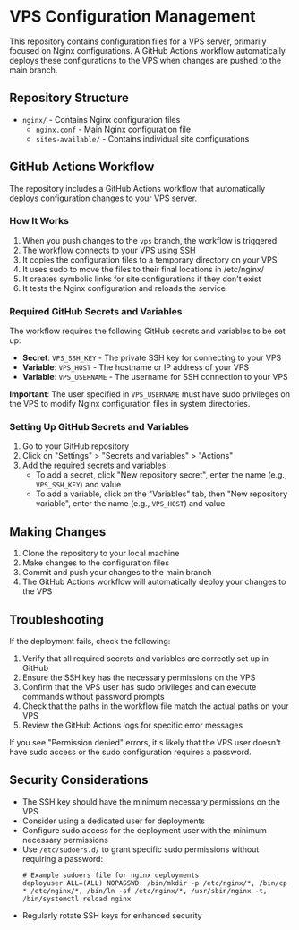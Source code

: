 # VPS Configuration Management

This repository contains configuration files for a VPS server, primarily focused on Nginx configurations. A GitHub Actions workflow automatically deploys these configurations to the VPS when changes are pushed to the main branch.

## Repository Structure

- `nginx/` - Contains Nginx configuration files
  - `nginx.conf` - Main Nginx configuration file
  - `sites-available/` - Contains individual site configurations

## GitHub Actions Workflow

The repository includes a GitHub Actions workflow that automatically deploys configuration changes to your VPS server.

### How It Works

1. When you push changes to the `vps` branch, the workflow is triggered
2. The workflow connects to your VPS using SSH
3. It copies the configuration files to a temporary directory on your VPS
4. It uses sudo to move the files to their final locations in /etc/nginx/
5. It creates symbolic links for site configurations if they don't exist
6. It tests the Nginx configuration and reloads the service

### Required GitHub Secrets and Variables

The workflow requires the following GitHub secrets and variables to be set up:

- **Secret**: `VPS_SSH_KEY` - The private SSH key for connecting to your VPS
- **Variable**: `VPS_HOST` - The hostname or IP address of your VPS
- **Variable**: `VPS_USERNAME` - The username for SSH connection to your VPS

**Important**: The user specified in `VPS_USERNAME` must have sudo privileges on the VPS to modify Nginx configuration files in system directories.

### Setting Up GitHub Secrets and Variables

1. Go to your GitHub repository
2. Click on "Settings" > "Secrets and variables" > "Actions"
3. Add the required secrets and variables:
   - To add a secret, click "New repository secret", enter the name (e.g., `VPS_SSH_KEY`) and value
   - To add a variable, click on the "Variables" tab, then "New repository variable", enter the name (e.g., `VPS_HOST`) and value

## Making Changes

1. Clone the repository to your local machine
2. Make changes to the configuration files
3. Commit and push your changes to the main branch
4. The GitHub Actions workflow will automatically deploy your changes to the VPS

## Troubleshooting

If the deployment fails, check the following:

1. Verify that all required secrets and variables are correctly set up in GitHub
2. Ensure the SSH key has the necessary permissions on the VPS
3. Confirm that the VPS user has sudo privileges and can execute commands without password prompts
4. Check that the paths in the workflow file match the actual paths on your VPS
5. Review the GitHub Actions logs for specific error messages

If you see "Permission denied" errors, it's likely that the VPS user doesn't have sudo access or the sudo configuration requires a password.

## Security Considerations

- The SSH key should have the minimum necessary permissions on the VPS
- Consider using a dedicated user for deployments
- Configure sudo access for the deployment user with the minimum necessary permissions
- Use `/etc/sudoers.d/` to grant specific sudo permissions without requiring a password:
  ```
  # Example sudoers file for nginx deployments
  deployuser ALL=(ALL) NOPASSWD: /bin/mkdir -p /etc/nginx/*, /bin/cp * /etc/nginx/*, /bin/ln -sf /etc/nginx/*, /usr/sbin/nginx -t, /bin/systemctl reload nginx
  ```
- Regularly rotate SSH keys for enhanced security
